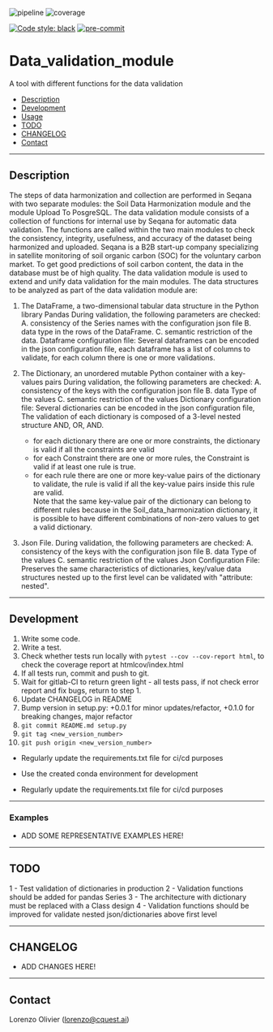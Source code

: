 ![pipeline](https://gitlab.com/cquest1/prototypes/data_validation_module/badges/master/pipeline.svg)
![coverage](https://gitlab.com/cquest1/prototypes/data_validation_module/badges/master/coverage.svg)

[![Code style: black](https://img.shields.io/badge/code%20style-black-000000.svg "black")](https://github.com/python/black)
[![pre-commit](https://img.shields.io/badge/pre--commit-enabled-brightgreen?logo=pre-commit&logoColor=white)](https://github.com/pre-commit/pre-commit)


# Data_validation_module

A tool with different functions for the data validation

- [Description](#description)
- [Development](#development)
- [Usage](#usage)
- [TODO](#todo)
- [CHANGELOG](#changelog)
- [Contact](#contact)

----

## Description

The steps of data harmonization and collection are performed in Seqana with two separate modules:
the Soil Data Harmonization module and the module Upload To PosgreSQL.
The data validation module consists of a collection of functions for internal use by Seqana for automatic data
validation.
The functions are called within the two main modules to check the consistency, integrity, usefulness,
and accuracy of the dataset being harmonized and uploaded.
Seqana is a B2B start-up company specializing in satellite monitoring of soil organic carbon (SOC) for the voluntary
carbon market.
To get good predictions of soil carbon content, the data in the database must be of high quality.
The data validation module is used to extend and unify data validation for the main modules.
The data structures to be analyzed as part of the data validation module are:

1. The DataFrame, a two-dimensional tabular data structure in the Python library Pandas
During validation, the following parameters are checked:
    A. consistency of the Series names with the configuration json file
    B. data type in the rows of the DataFrame.
    C. semantic restriction of the data.
Dataframe configuration file:
Several dataframes can be encoded in the json configuration file,
each dataframe has a list of columns to validate,
for each column there is one or more validations.

2. The Dictionary, an unordered mutable Python container with a key-values pairs
During validation, the following parameters are checked:
    A. consistency of the keys with the configuration json file
    B. data Type of the values
    C. semantic restriction of the values
Dictionary configuration file:
Several dictionaries can be encoded in the json configuration file,
The validation of each dictionary is composed of a 3-level nested structure AND, OR, AND.
   - for each dictionary there are one or more constraints, the dictionary is valid if all the constraints are valid
   - for each Constraint there are one or more rules, the Constraint is valid if at least one rule is true.
   - for each rule there are one or more key-value pairs of the dictionary to validate,
   the rule is valid if all the key-value pairs inside this rule are valid.  
Note that the same key-value pair of the dictionary can belong to different rules because
in the Soil_data_harmonization dictionary, it is possible to have different combinations of non-zero values to get
a valid dictionary.

3. Json File.
During validation, the following parameters are checked:
    A. consistency of the keys with the configuration json file
    B. data Type of the values
    C. semantic restriction of the values
Json Configuration File:
Preserves the same characteristics of dictionaries,
key/value data structures nested up to the first level can be validated with "attribute: nested". 

----

## Development

1. Write some code.
2. Write a test.
3. Check whether tests run locally with ```pytest --cov --cov-report html```,
   to check the coverage report at htmlcov/index.html
4. If all tests run, commit and push to git.
5. Wait for gitlab-CI to return green light - all tests pass, if not check error report and fix bugs, return to step 1.
6. Update CHANGELOG in README
7. Bump version in setup.py: +0.0.1 for minor updates/refactor, +0.1.0 for breaking changes, major refactor
8. ```git commit README.md setup.py```
9. ```git tag <new_version_number>```
10. ```git push origin <new_version_number>```
- Regularly update the requirements.txt file for ci/cd purposes

- Use the created conda environment for development
- Regularly update the requirements.txt file for ci/cd purposes


----

### Examples

- ADD SOME REPRESENTATIVE EXAMPLES HERE!

----


## TODO
1 - Test validation of dictionaries in production
2 - Validation functions should be added for pandas Series
3 - The architecture with dictionary must be replaced with a Class design
4 - Validation functions should be improved for validate nested json/dictionaries above first level



----

## CHANGELOG

- ADD CHANGES HERE!

----

## Contact

Lorenzo Olivier ([lorenzo@cquest.ai](mailto:lorenzo@cquest.ai))
